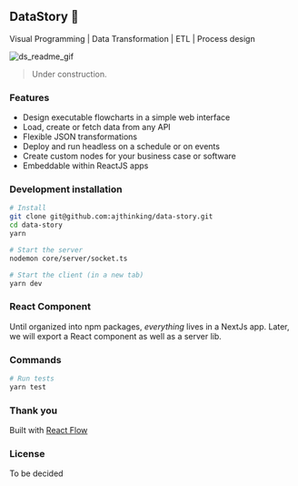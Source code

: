 ## DataStory :dizzy:

Visual Programming | Data Transformation | ETL | Process design

![ds_readme_gif](https://user-images.githubusercontent.com/3457668/229267838-b8dcc5cc-9639-4f95-962b-48eae8250d4e.gif)

> Under construction.


### Features
* Design executable flowcharts in a simple web interface
* Load, create or fetch data from any API
* Flexible JSON transformations
* Deploy and run headless on a schedule or on events
* Create custom nodes for your business case or software
* Embeddable within ReactJS apps

### Development installation
```bash
# Install
git clone git@github.com:ajthinking/data-story.git
cd data-story
yarn

# Start the server
nodemon core/server/socket.ts

# Start the client (in a new tab)
yarn dev
```

### React Component
Until organized into npm packages, *everything* lives in a NextJs app. Later, we will export a React component as well as a server lib.

### Commands
```bash
# Run tests
yarn test
```

### Thank you
Built with [React Flow](https://reactflow.dev/)

### License
To be decided
